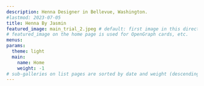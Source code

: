 ```yaml
---
description: Henna Designer in Bellevue, Washington.
#lastmod: 2023-07-05
title: Henna By Jasmin
featured_image: main_trial_2.jpeg # default: first image in this directory
# featured_image on the home page is used for OpenGraph cards, etc.
menus:
params:
  theme: light
  main:
    name: Home
    weight: -1
# sub-galleries on list pages are sorted by date and weight (descending)
---
```

